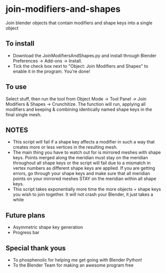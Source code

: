 # join-modifiers-and-shapes
Join blender objects that contain modifiers and shape keys into a single object

## To install
* Download the JoinModifiersAndShapes.py and install through Blender Preferences -> Add-ons -> Install.
* Tick the check box next to "Object: Join Modifiers and Shapes" to enable it in the program. You're done!

## To use
Select stuff, then run the tool from Object Mode -> Tool Panel -> Join Modifiers & Shapes -> Crunchitize. The function will run, applying all modifiers and keeping & combining identically named shape keys in the final single mesh.

## NOTES
* This script will fail if a shape key affects a modifier in such a way that creates more or less vertices in the resulting mesh.
* The main thing you have to watch out for is mirrored meshes with shape keys. Points merged along the meridian must stay on the meridian throughout all shape keys or the script will fail due to a mismatch in vertex numbers as different shape keys are applied. If you are getting errors, go through your shape keys and make sure that all meridian points on your mirrored meshes STAY on the meridian within all shape keys.
* This script takes exponentially more time the more objects + shape keys you wish to join together. It will not crash your Blender, it just takes a while

## Future plans
* Asymmetric shape key generation
* Progress bar

## Special thank yous
* To phosphenolic for helping me get going with Blender Python!
* To the Blender Team for making an awesome program free
